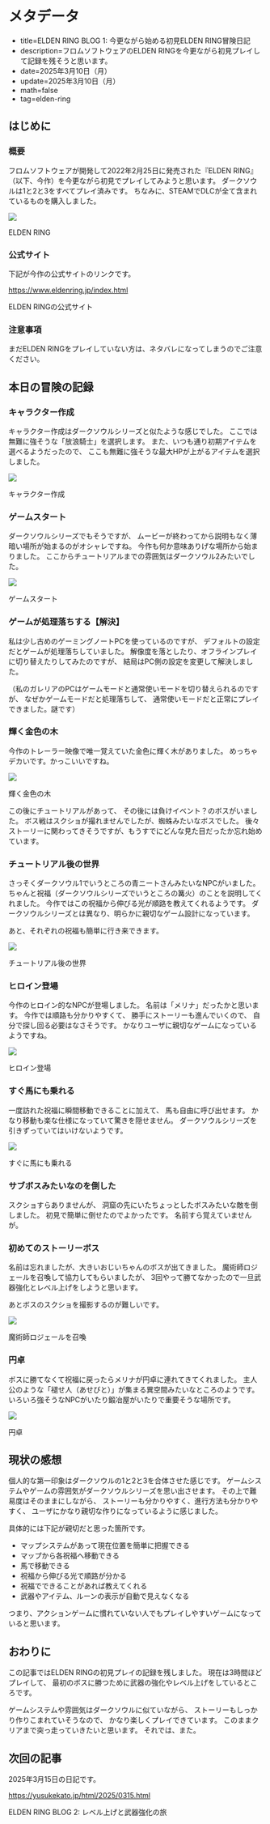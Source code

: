 # メタデータ
- title=ELDEN RING BLOG 1: 今更ながら始める初見ELDEN RING冒険日記
- description=フロムソフトウェアのELDEN RINGを今更ながら初見プレイして記録を残そうと思います。
- date=2025年3月10日（月）
- update=2025年3月10日（月）
- math=false
- tag=elden-ring

## はじめに

### 概要

フロムソフトウェアが開発して2022年2月25日に発売された『ELDEN RING』（以下、今作）を今更ながら初見でプレイしてみようと思います。
ダークソウルは1と2と3をすべてプレイ済みです。
ちなみに、STEAMでDLCが全て含まれているものを購入しました。

![](../../images/2025/20250310_01.jpg)

ELDEN RING

### 公式サイト

下記が今作の公式サイトのリンクです。

https://www.eldenring.jp/index.html

ELDEN RINGの公式サイト

### 注意事項
まだELDEN RINGをプレイしていない方は、ネタバレになってしまうのでご注意ください。

## 本日の冒険の記録

### キャラクター作成

キャラクター作成はダークソウルシリーズと似たような感じでした。
ここでは無難に強そうな「放浪騎士」を選択します。
また、いつも通り初期アイテムを選べるようだったので、
ここも無難に強そうな最大HPが上がるアイテムを選択しました。

![](../../images/2025/20250310_02.jpg)

キャラクター作成

### ゲームスタート

ダークソウルシリーズでもそうですが、
ムービーが終わってから説明もなく薄暗い場所が始まるのがオシャレですね。
今作も何か意味ありげな場所から始まりました。
ここからチュートリアルまでの雰囲気はダークソウル2みたいでした。

![](../../images/2025/20250310_03.jpg)

ゲームスタート

### ゲームが処理落ちする【解決】

私は少し古めのゲーミングノートPCを使っているのですが、
デフォルトの設定だとゲームが処理落ちしていました。
解像度を落としたり、オフラインプレイに切り替えたりしてみたのですが、
結局はPC側の設定を変更して解決しました。

（私のガレリアのPCはゲームモードと通常使いモードを切り替えられるのですが、
なぜかゲームモードだと処理落ちして、
通常使いモードだと正常にプレイできました。謎です）

### 輝く金色の木

今作のトレーラー映像で唯一覚えていた金色に輝く木がありました。
めっちゃデカいです。かっこいいですね。

![](../../images/2025/20250310_04.jpg)

輝く金色の木

この後にチュートリアルがあって、
その後には負けイベント？のボスがいました。
ボス戦はスクショが撮れませんでしたが、蜘蛛みたいなボスでした。
後々ストーリーに関わってきそうですが、もうすでにどんな見た目だったか忘れ始めています。

### チュートリアル後の世界

さっそくダークソウル1でいうところの青ニートさんみたいなNPCがいました。
ちゃんと祝福（ダークソウルシリーズでいうところの篝火）のことを説明してくれました。
今作ではこの祝福から伸びる光が順路を教えてくれるようです。
ダークソウルシリーズとは異なり、明らかに親切なゲーム設計になっています。

あと、それぞれの祝福も簡単に行き来できます。

![](../../images/2025/20250310_05.jpg)

チュートリアル後の世界

### ヒロイン登場

今作のヒロイン的なNPCが登場しました。
名前は「メリナ」だったかと思います。
今作では順路も分かりやすくて、
勝手にストーリーも進んでいくので、
自分で探し回る必要はなさそうです。
かなりユーザに親切なゲームになっているようですね。

![](../../images/2025/20250310_06.jpg)

ヒロイン登場

### すぐ馬にも乗れる

一度訪れた祝福に瞬間移動できることに加えて、
馬も自由に呼び出せます。
かなり移動も楽な仕様になっていて驚きを隠せません。
ダークソウルシリーズを引きずっていてはいけないようです。

![](../../images/2025/20250310_07.jpg)

すぐに馬にも乗れる

### サブボスみたいなのを倒した

スクショすらありませんが、
洞窟の先にいたちょっとしたボスみたいな敵を倒しました。
初見で簡単に倒せたのでよかったです。
名前すら覚えていませんが。

### 初めてのストーリーボス

名前は忘れましたが、大きいおじいちゃんのボスが出てきました。
魔術師ロジェールを召喚して協力してもらいましたが、
3回やって勝てなかったので一旦武器強化とレベル上げをしようと思います。

あとボスのスクショを撮影するのが難しいです。

![](../../images/2025/20250310_08.jpg)

魔術師ロジェールを召喚

### 円卓

ボスに勝てなくて祝福に戻ったらメリナが円卓に連れてきてくれました。
主人公のような「褪せ人（あせびと）」が集まる異空間みたいなところのようです。
いろいろ強そうなNPCがいたり鍛冶屋がいたりで重要そうな場所です。

![](../../images/2025/20250310_09.jpg)

円卓

## 現状の感想

個人的な第一印象はダークソウルの1と2と3を合体させた感じです。
ゲームシステムやゲームの雰囲気がダークソウルシリーズを思い出させます。
その上で難易度はそのままにしながら、
ストーリーも分かりやすく、進行方法も分かりやすく、
ユーザにかなり親切な作りになっているように感じました。

具体的には下記が親切だと思った箇所です。

- マップシステムがあって現在位置を簡単に把握できる
- マップから各祝福へ移動できる
- 馬で移動できる
- 祝福から伸びる光で順路が分かる
- 祝福でできることがあれば教えてくれる
- 武器やアイテム、ルーンの表示が自動で見えなくなる

つまり、アクションゲームに慣れていない人でもプレイしやすいゲームになっていると思います。

## おわりに

この記事ではELDEN RINGの初見プレイの記録を残しました。
現在は3時間ほどプレイして、
最初のボスに勝つために武器の強化やレベル上げをしているところです。

ゲームシステムや雰囲気はダークソウルに似ていながら、
ストーリーもしっかり作りこまれていそうなので、
かなり楽しくプレイできています。
このままクリアまで突っ走っていきたいと思います。
それでは、また。

## 次回の記事

2025年3月15日の日記です。

https://yusukekato.jp/html/2025/0315.html

ELDEN RING BLOG 2: レベル上げと武器強化の旅
